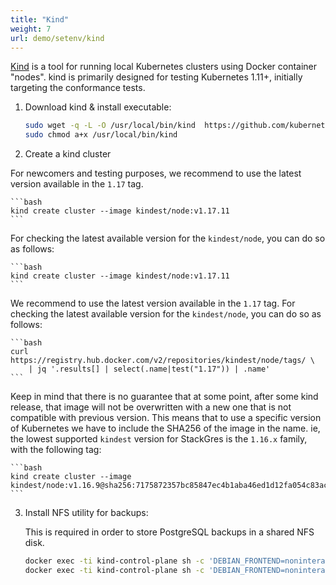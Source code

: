 ```yaml
---
title: "Kind"
weight: 7
url: demo/setenv/kind
---
```


[Kind](https://kind.sigs.k8s.io/) is a tool for running local Kubernetes clusters using Docker container "nodes".
kind is primarily designed for testing Kubernetes 1.11+, initially targeting the conformance tests.

1. Download kind & install executable:

    ```bash
    sudo wget -q -L -O /usr/local/bin/kind  https://github.com/kubernetes-sigs/kind/releases/download/v0.8.1/kind-$(uname)-amd64
    sudo chmod a+x /usr/local/bin/kind
    ```

2. Create a kind cluster

For newcomers and testing purposes, we recommend to use the latest version available in the `1.17` tag. 

    ```bash
    kind create cluster --image kindest/node:v1.17.11
    ```

For checking the latest available version for the `kindest/node`, you can do so as follows:

    ```bash
    kind create cluster --image kindest/node:v1.17.11
    ```

We recommend to use the latest version available in the `1.17` tag. For checking the latest available version for the `kindest/node`, you can do so as follows:

    ```bash
    curl https://registry.hub.docker.com/v2/repositories/kindest/node/tags/ \
        | jq '.results[] | select(.name|test("1.17")) | .name'
    ```

Keep in mind that there is no guarantee that at some point, after some kind release, that image will not be overwritten with a new one that is not compatible with previous version. This means that to use a specific version of Kubernetes we have to include the SHA256 of the image in the name. ie, the lowest supported `kindest` version for StackGres is the `1.16.x` family, with the following tag:

    ```bash
    kind create cluster --image kindest/node:v1.16.9@sha256:7175872357bc85847ec4b1aba46ed1d12fa054c83ac7a8a11f5c268957fd5765
    ```


3. Install NFS utility for backups:

    This is required in order to store PostgreSQL backups in a shared NFS disk.

    ```bash
    docker exec -ti kind-control-plane sh -c 'DEBIAN_FRONTEND=noninteractive apt-get update -y -qq < /dev/null > /dev/null'
    docker exec -ti kind-control-plane sh -c 'DEBIAN_FRONTEND=noninteractive apt-get install -y -qq nfs-common < /dev/null > /dev/null'
    ```
